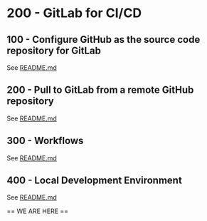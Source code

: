 # 200 - GitLab for CI/CD

## 100 - Configure GitHub as the source code repository for GitLab

See [README.md](./100/README.md)

## 200 - Pull to GitLab from a remote GitHub repository

See [README.md](./200/README.md)

## 300 - Workflows

See [README.md](./300/README.md)

## 400 - Local Development Environment

See [README.md](./400/README.md)

== WE ARE HERE ==
